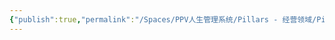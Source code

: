 ```yaml
---
{"publish":true,"permalink":"/Spaces/PPV人生管理系统/Pillars - 经营领域/Pillars - 人生经营领域/运动/增肌减脂计划/肌肉部位库/肌肉库/腹横肌.md","created":"2025-07-07T18:08:59.772+08:00","modified":"2025-07-09T00:23:33.076+08:00","published":"2025-07-09T00:23:33.076+08:00","cssclasses":""}
---
```


